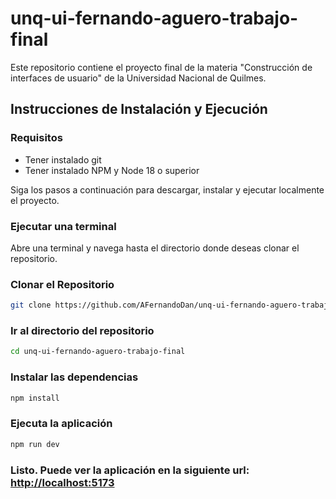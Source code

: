 # unq-ui-fernando-aguero-trabajo-final

Este repositorio contiene el proyecto final de la materia "Construcción de interfaces de usuario" de la Universidad Nacional de Quilmes.

## Instrucciones de Instalación y Ejecución

### Requisitos
* Tener instalado git
* Tener instalado NPM y Node 18 o superior

Siga los pasos a continuación para descargar, instalar y ejecutar localmente el proyecto.

### Ejecutar una terminal
Abre una terminal y navega hasta el directorio donde deseas clonar el repositorio.

### Clonar el Repositorio

```bash
git clone https://github.com/AFernandoDan/unq-ui-fernando-aguero-trabajo-final
```

### Ir al directorio del repositorio
```bash
cd unq-ui-fernando-aguero-trabajo-final
```

### Instalar las dependencias
```bash
npm install
```

### Ejecuta la aplicación
```bash
npm run dev
```

### Listo. Puede ver la aplicación en la siguiente url: <http://localhost:5173>